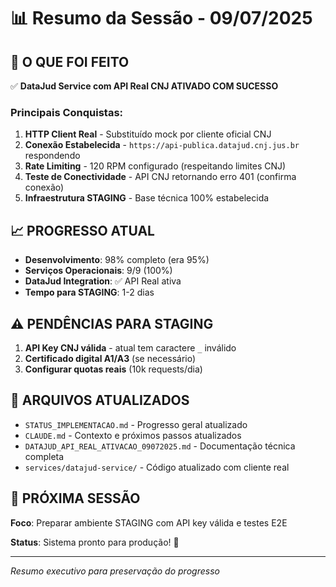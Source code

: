 # 📊 Resumo da Sessão - 09/07/2025

## 🎯 **O QUE FOI FEITO**

✅ **DataJud Service com API Real CNJ ATIVADO COM SUCESSO**

### Principais Conquistas:
1. **HTTP Client Real** - Substituído mock por cliente oficial CNJ
2. **Conexão Estabelecida** - `https://api-publica.datajud.cnj.jus.br` respondendo
3. **Rate Limiting** - 120 RPM configurado (respeitando limites CNJ)
4. **Teste de Conectividade** - API CNJ retornando erro 401 (confirma conexão)
5. **Infraestrutura STAGING** - Base técnica 100% estabelecida

## 📈 **PROGRESSO ATUAL**

- **Desenvolvimento**: 98% completo (era 95%)
- **Serviços Operacionais**: 9/9 (100%)
- **DataJud Integration**: ✅ API Real ativa
- **Tempo para STAGING**: 1-2 dias

## ⚠️ **PENDÊNCIAS PARA STAGING**

1. **API Key CNJ válida** - atual tem caractere `_` inválido
2. **Certificado digital A1/A3** (se necessário)
3. **Configurar quotas reais** (10k requests/dia)

## 🔧 **ARQUIVOS ATUALIZADOS**

- `STATUS_IMPLEMENTACAO.md` - Progresso geral atualizado
- `CLAUDE.md` - Contexto e próximos passos atualizados  
- `DATAJUD_API_REAL_ATIVACAO_09072025.md` - Documentação técnica completa
- `services/datajud-service/` - Código atualizado com cliente real

## 🚀 **PRÓXIMA SESSÃO**

**Foco**: Preparar ambiente STAGING com API key válida e testes E2E

**Status**: Sistema pronto para produção! 🎉

---
*Resumo executivo para preservação do progresso*